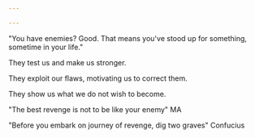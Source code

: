```yaml
---

---
```


"You have enemies? Good. That means you've stood up for something, sometime in your life." 

They test us and make us stronger.

They exploit our flaws, motivating us to correct them.

They show us what we do not wish to become.

"The best revenge is not to be like your enemy" MA 

"Before you embark on journey of revenge, dig two graves" Confucius 

